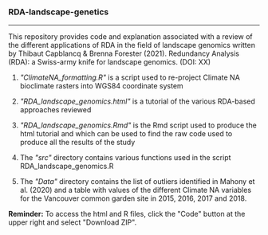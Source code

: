 ### RDA-landscape-genetics
-------------------

This repository provides code and explanation associated with a review of the different applications of RDA in the field of landscape genomics written by Thibaut Capblancq & Brenna Forester (2021). Redundancy Analysis (RDA): a Swiss-army knife for landscape genomics. (DOI: XX)

1. *"ClimateNA_formatting.R"* is a script used to re-project Climate NA bioclimate rasters into WGS84 coordinate system

2. *"RDA_landscape_genomics.html"* is a tutorial of the various RDA-based approaches reviewed

3. *"RDA_landscape_genomics.Rmd"* is the Rmd script used to produce the html tutorial and which can be used to find the raw code used to produce all the results of the study

4. The *"src"* directory contains various functions used in the script RDA_landscape_genomics.R

5. The *"Data"* directory contains the list of outliers identified in Mahony et al. (2020) and a table with values of the different Climate NA variables for the Vancouver common garden site in 2015, 2016, 2017 and 2018.

**Reminder:** To access the html and R files, click the "Code" button at the upper right and select "Download ZIP".
